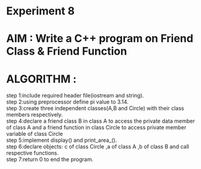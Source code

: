 #                Experiment 8
# AIM : Write a C++ program on Friend Class & Friend Function
# ALGORITHM :
 step 1:include required header file(iostream and string).  
 step 2:using preprocessor define pi value to 3.14.  
 step 3:create three independent classes(A,B and Circle) with their class members respectively.  
 step 4:declare a friend class B in class A to access the private data member of class A and a friend function in class Circle to access private member variable of          class Circle    
 step 5:implement display() and print_area_().  
 step 6:declare objects: c of class Circle ,a of class A ,b of class B and call respective functions.  
 step 7:return 0 to end the program.  
